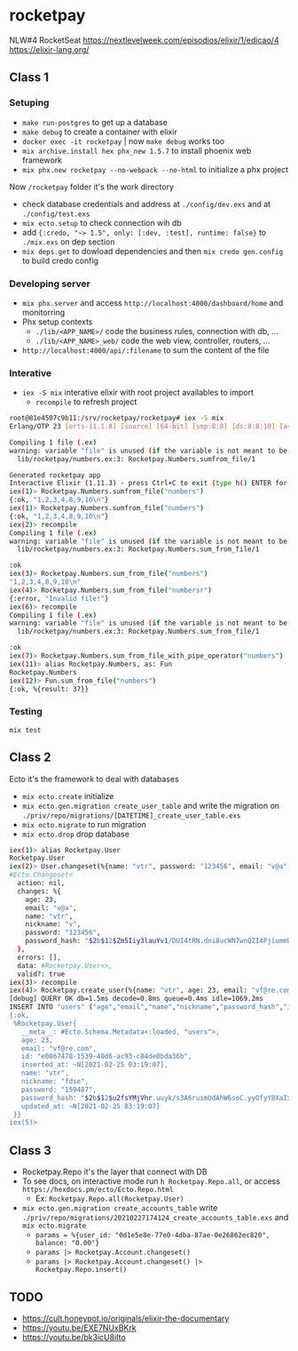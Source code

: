 # rocketpay

NLW#4 RocketSeat
https://nextlevelweek.com/episodios/elixir/1/edicao/4
https://elixir-lang.org/

## Class 1

### Setuping

- `make run-postgres` to get up a database
- `make debug` to create a container with elixir
- `docker exec -it rocketpay` | now `make debug` works too
- `mix archive.install hex phx_new 1.5.7` to install phoenix web framework
- `mix phx.new rocketpay --no-webpack --no-html` to initialize a phx project

Now `/rocketpay` folder it's the work directory

- check database credentials and address at `./config/dev.exs` and at `./config/test.exs`
- `mix ecto.setup` to check connection wih db
- add `{:credo, "~> 1.5", only: [:dev, :test], runtime: false}` to `./mix.exs` on dep section
- `mix deps.get` to dowload dependencies and then `mix credo gen.config` to build credo config

### Developing server

- `mix phx.server` and access `http://localhost:4000/dashboard/home` and monitorring
- Phx setup contexts
  - `./lib/<APP_NAME>/` code the business rules, connection with db, ...
  - `./lib/<APP_NAME>_web/` code the web view, controller, routers, ...
- `http://localhost:4000/api/:filename` to sum the content of the file

### Interative

- `iex -S mix` interative elixir with root project availables to import
  - `recompile` to refresh project

```bash
root@81e4507c9b11:/srv/rocketpay/rocketpay# iex -S mix
Erlang/OTP 23 [erts-11.1.8] [source] [64-bit] [smp:8:8] [ds:8:8:10] [async-threads:1] [hipe]

Compiling 1 file (.ex)
warning: variable "file" is unused (if the variable is not meant to be used, prefix it with an underscore)
  lib/rocketpay/numbers.ex:3: Rocketpay.Numbers.sumfrom_file/1

Generated rocketpay app
Interactive Elixir (1.11.3) - press Ctrl+C to exit (type h() ENTER for help)
iex(1)> Rocketpay.Numbers.sumfrom_file("numbers")
{:ok, "1,2,3,4,8,9,10\n"}
iex(1)> Rocketpay.Numbers.sumfrom_file("numbers")
{:ok, "1,2,3,4,8,9,10\n"}
iex(2)> recompile
Compiling 1 file (.ex)
warning: variable "file" is unused (if the variable is not meant to be used, prefix it with an underscore)
  lib/rocketpay/numbers.ex:3: Rocketpay.Numbers.sum_from_file/1

:ok
iex(3)> Rocketpay.Numbers.sum_from_file("numbers")
"1,2,3,4,8,9,10\n"
iex(4)> Rocketpay.Numbers.sum_from_file("numbersr")
{:error, "Invalid file!"}
iex(6)> recompile
Compiling 1 file (.ex)
warning: variable "file" is unused (if the variable is not meant to be used, prefix it with an underscore)
  lib/rocketpay/numbers.ex:3: Rocketpay.Numbers.sum_from_file/1

:ok
iex(7)> Rocketpay.Numbers.sum_from_file_with_pipe_operator("numbers")
iex(11)> alias Rocketpay.Numbers, as: Fun
Rocketpay.Numbers
iex(12)> Fun.sum_from_file("numbers")
{:ok, %{result: 37}}
```

### Testing

`mix test`

## Class 2

Ecto it's the framework to deal with databases

- `mix ecto.create` initialize
- `mix ecto.gen.migration create_user_table` and write the migration on `./priv/repo/migrations/[DATETIME]_create_user_table.exs`
- `mix ecto.migrate` to run migration
- `mix ecto.drop` drop database

```bash
iex(1)> alias Rocketpay.User
Rocketpay.User
iex(2)> User.changeset(%{name: "vtr", password: "123456", email: "v@a", nickname: "v", age: 23})
#Ecto.Changeset<
  action: nil,
  changes: %{
    age: 23,
    email: "v@a",
    name: "vtr",
    nickname: "v",
    password: "123456",
    password_hash: "$2b$12$Zm5Iiy3lauYv1/DUI4tRN.dni8ucWN7wnQZI4PjiummUOkVSDj4BK"
  },
  errors: [],
  data: #Rocketpay.User<>,
  valid?: true
iex(3)> recompile
iex(4)> Rocketpay.create_user(%{name: "vtr", age: 23, email: "vf@re.com", password: "159487", nickname: "fdse"})
[debug] QUERY OK db=1.5ms decode=0.8ms queue=0.4ms idle=1069.2ms
INSERT INTO "users" ("age","email","name","nickname","password_hash","inserted_at","updated_at","id") VALUES ($1,$2,$3,$4,$5,$6,$7,$8) [23, "vf@re.com", "vtr", "fdse", "$2b$12$u2fsYMjVhr.uuyk/s3A6rusmUdAhW6soC.yyOfyY8XaIxbKdLWrFm", ~N[2021-02-25 03:19:07], ~N[2021-02-25 03:19:07], <<224, 134, 116, 120, 21, 57, 64, 214, 172, 147, 200, 77, 224, 189, 163, 107>>]
{:ok,
 %Rocketpay.User{
   __meta__: #Ecto.Schema.Metadata<:loaded, "users">,
   age: 23,
   email: "vf@re.com",
   id: "e0867478-1539-40d6-ac93-c84de0bda36b",
   inserted_at: ~N[2021-02-25 03:19:07],
   name: "vtr",
   nickname: "fdse",
   password: "159487",
   password_hash: "$2b$12$u2fsYMjVhr.uuyk/s3A6rusmUdAhW6soC.yyOfyY8XaIxbKdLWrFm",
   updated_at: ~N[2021-02-25 03:19:07]
 }}
iex(5)>
```

## Class 3

- Rocketpay.Repo it's the layer that connect with DB
- To see docs, on interactive mode run `h Rocketpay.Repo.all`, or access `https://hexdocs.pm/ecto/Ecto.Repo.html`
  - Ex: `Rocketpay.Repo.all(Rocketpay.User)`
- `mix ecto.gen.migration create_accounts_table` write `./priv/repo/migrations/20210227174124_create_accounts_table.exs` and `mix ecto.migrate`
  - `params = %{user_id: "0d1e5e8e-77e0-4dba-87ae-0e26862ec820", balance: "0.00"}`
  - `params |> Rocketpay.Account.changeset()`
  - `params |> Rocketpay.Account.changeset() |> Rocketpay.Repo.insert()`

## TODO

- https://cult.honeypot.io/originals/elixir-the-documentary
- https://youtu.be/EXE7NUxBKrk
- https://youtu.be/bk3icU8iIto
